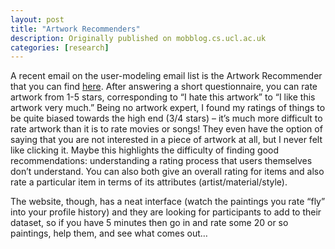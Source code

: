 ```yaml
---
layout: post
title: "Artwork Recommenders"
description: Originally published on mobblog.cs.ucl.ac.uk
categories: [research]
---
```


A recent email on the user-modeling email list is the Artwork Recommender that you can find <a href="http://www.chip-project.org/demo">here</a>. After answering a short questionnaire, you can rate artwork from 1-5 stars, corresponding to &#8220;I hate this artwork&#8221; to &#8220;I like this artwork very much.&#8221; Being no artwork expert, I found my ratings of things to be quite biased towards the high end (3/4 stars) &#8211; it&#8217;s much more difficult to rate artwork than it is to rate movies or songs! They even have the option of saying that you are not interested in a piece of artwork at all, but I never felt like clicking it. Maybe this highlights the difficulty of finding good recommendations: understanding a rating process that users themselves don&#8217;t understand. You can also both give an overall rating for items and also rate a particular item in terms of its attributes (artist/material/style).

The website, though, has a neat interface (watch the paintings you rate &#8220;fly&#8221; into your profile history) and they are looking for participants to add to their dataset, so if you have 5 minutes then go in and rate some 20 or so paintings, help them, and see what comes out&#8230;

				
